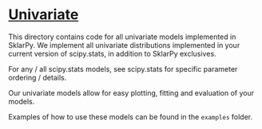 # <u> Univariate </u>

This directory contains code for all univariate models implemented in SklarPy.
We implement all univariate distributions implemented in your current version
of scipy.stats, in addition to SklarPy exclusives.

For any / all scipy.stats models, see scipy.stats for specific parameter 
ordering / details.

Our univariate models allow for easy plotting, fitting and evaluation of your 
models.

Examples of how to use these models can be found in the `examples` folder.
